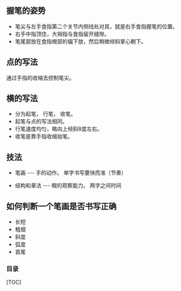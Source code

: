 ## 握笔的姿势
- 笔尖与左手食指第二个关节内侧线处对其，就是右手食指握笔的位置。
- 右手中指顶住，大拇指与食指留开缝隙。
- 笔尾部放在食指根部的偏下放，然后稍微倾斜掌心朝下。

## 点的写法
  通过手指的收缩去控制笔尖。

## 横的写法
- 分为起笔， 行笔， 收笔。
- 起笔与点的写法相同。
- 行笔速度均匀，略向上倾斜8度左右。
- 收笔是靠手指收缩抬笔。

## 技法
- 笔画 --- 手的动作。
单字书写要快而准（节奏）

- 结构和章法 --- 眼的观察能力。
两字之间时间

## 如何判断一个笔画是否书写正确
- 长短
- 粗细
- 斜度
- 弧度
- 首尾

### 目录
[TOC]
